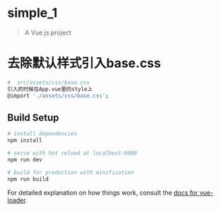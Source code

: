 # simple_1

> A Vue.js project

# 去除默认样式引入base.css

``` bash
#  src/assets/css/base.css
引入的时候在App.vue里的style上
@import './assets/css/base.css';
```

## Build Setup

``` bash
# install dependencies
npm install

# serve with hot reload at localhost:8080
npm run dev

# build for production with minification
npm run build
```

For detailed explanation on how things work, consult the [docs for vue-loader](http://vuejs.github.io/vue-loader).
